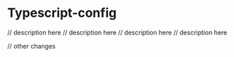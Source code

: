 # Typescript-config

// description here
// description here
// description here
// description here


// other changes